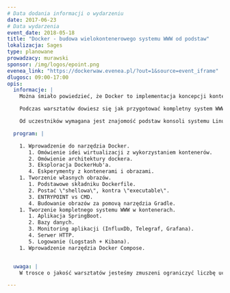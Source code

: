 ```yaml
---
# Data dodania informacji o wydarzeniu
date: 2017-06-23
# Data wydarzenia
event_date: 2018-05-18
title: "Docker - budowa wielokontenerowego systemu WWW od podstaw"
lokalizacja: Sages
type: planowane
prowadzacy: murawski
sponsor: /img/logos/epoint.png
evenea_link: "https://dockerwaw.evenea.pl/?out=1&source=event_iframe"
dlugosc: 09:00-17:00
opis:
  informacje: |
    Można śmiało powiedzieć, że Docker to implementacja koncepcji kontenerów rewolucjonizująca proces dystrybucji oprogramowania. Bazuje na tych samych ideach, które przyświecały inżynierom transportu morskiego wprowadzającym na statki ustandaryzowane pojemniki na przewożone towary. Dzięki nim zdecydowanie usprawniono proces obsługi portowej oraz znacząco obniżono koszty. Tak rewolucyjna koncepcja musiała zostać przeniesiona także w świat oprogramowania.

    Podczas warsztatów dowiesz się jak przygotować kompletny system WWW wraz z monitoringiem i komponentami towarzyszącymi oraz jak za pomocą dockera i programu docker-compose zorganizować sprawny proces jego dystrybucji.

    Od uczestników wymagana jest znajomość podstaw konsoli systemu Linux, podstawowa znajomość języka Java oraz protokołu HTTP, środowisko programistyczne Idea IntelliJ. Na warsztat konieczne jest zabranie własnego laptopa z zainstalowanym systemem operacyjnym Linux (rekomenduję Ubuntu 16.04 LTS). Dla uczestników przewidziany jest lunch oraz przerwy kawowe.

  program: |

    1. Wprowadzenie do narzędzia Docker.
       1. Omówienie idei wirtualizacji z wykorzystaniem kontenerów.
       2. Omówienie architektury dockera.
       3. Eksploracja DockerHub'a.
       4. Eskperymenty z kontenerami i obrazami.
    1. Tworzenie własnych obrazów.
       1. Podstawowe składniku Dockerfile.
       2. Postać \"shellowa\", kontra \"executable\".
       3. ENTRYPOINT vs CMD.
       4. Budowanie obrazów za pomovą narzędzia Gradle.
    1. Tworzenie kompletnego systemu WWW w kontenerach.
       1. Aplikacja SpringBoot.
       2. Bazy danych.
       3. Monitoring aplikacji (InfluxDb, Telegraf, Grafana).
       4. Serwer HTTP.
       5. Logowanie (Logstash + Kibana).
    1. Wprowadzenie narzędzia Docker Compose.


  uwaga: |
    W trosce o jakość warsztatów jesteśmy zmuszeni ograniczyć liczbę uczestników. **Kwalifikacja odbywa się na podstawie odpowiedzi udzielonych w formularzu zgłoszeniowym oraz - w dalszym kroku - kolejności zgłoszeń.** Potwierdzenie udziału w warsztatach wraz z instrukcją przygotowania środowiska otrzymasz najpóźniej na 7 dni przed planowaną datą wydarzenia.

---
```

